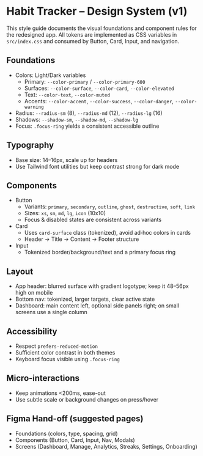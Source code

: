 # Habit Tracker – Design System (v1)

This style guide documents the visual foundations and component rules for the redesigned app. All tokens are implemented as CSS variables in `src/index.css` and consumed by Button, Card, Input, and navigation.

## Foundations

- Colors: Light/Dark variables
  - Primary: `--color-primary` / `--color-primary-600`
  - Surfaces: `--color-surface`, `--color-card`, `--color-elevated`
  - Text: `--color-text`, `--color-muted`
  - Accents: `--color-accent`, `--color-success`, `--color-danger`, `--color-warning`
- Radius: `--radius-sm` (8), `--radius-md` (12), `--radius-lg` (16)
- Shadows: `--shadow-sm`, `--shadow-md`, `--shadow-lg`
- Focus: `.focus-ring` yields a consistent accessible outline

## Typography

- Base size: 14–16px, scale up for headers
- Use Tailwind font utilities but keep contrast strong for dark mode

## Components

- Button
  - Variants: `primary`, `secondary`, `outline`, `ghost`, `destructive`, `soft`, `link`
  - Sizes: `xs`, `sm`, `md`, `lg`, `icon` (10x10)
  - Focus & disabled states are consistent across variants
- Card
  - Uses `card-surface` class (tokenized), avoid ad‑hoc colors in cards
  - Header → Title → Content → Footer structure
- Input
  - Tokenized border/background/text and a primary focus ring

## Layout

- App header: blurred surface with gradient logotype; keep it 48–56px high on mobile
- Bottom nav: tokenized, larger targets, clear active state
- Dashboard: main content left, optional side panels right; on small screens use a single column

## Accessibility

- Respect `prefers-reduced-motion`
- Sufficient color contrast in both themes
- Keyboard focus visible using `.focus-ring`

## Micro-interactions

- Keep animations <200ms, ease-out
- Use subtle scale or background changes on press/hover

## Figma Hand-off (suggested pages)

- Foundations (colors, type, spacing, grid)
- Components (Button, Card, Input, Nav, Modals)
- Screens (Dashboard, Manage, Analytics, Streaks, Settings, Onboarding)

